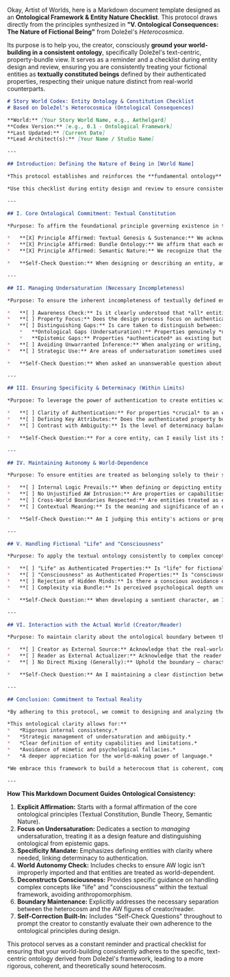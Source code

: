 Okay, Artist of Worlds, here is a Markdown document template designed as an **Ontological Framework & Entity Nature Checklist**. This protocol draws directly from the principles synthesized in **"V. Ontological Consequences: The Nature of Fictional Being"** from Doležel's *Heterocosmica*.

Its purpose is to help you, the creator, consciously **ground your world-building in a consistent ontology**, specifically Doležel's text-centric, property-bundle view. It serves as a reminder and a checklist during entity design and review, ensuring you are consistently treating your fictional entities as **textually constituted beings** defined by their authenticated properties, respecting their unique nature distinct from real-world counterparts.

```markdown
# Story World Codex: Entity Ontology & Constitution Checklist
# Based on Doležel's Heterocosmica (Ontological Consequences)

**World:** [Your Story World Name, e.g., Aethelgard]
**Codex Version:** [e.g., 0.1 - Ontological Framework]
**Last Updated:** [Current Date]
**Lead Architect(s):** [Your Name / Studio Name]

---

## Introduction: Defining the Nature of Being in [World Name]

*This protocol establishes and reinforces the **fundamental ontology** governing entities within the [Your Story World Name] heterocosm, based on the principles derived from Doležel's framework. It affirms that entities herein exist **solely as constructs of the authoritative narrative discourse (codified in the Master Codex and primary texts)**, constituted entirely by their **authenticated bundles of properties and relations**.*

*Use this checklist during entity design and review to ensure consistency with this text-centric ontology, avoiding common pitfalls like assuming hidden substance, violating undersaturation principles, or blurring the lines between fictional and actual-world being.*

---

## I. Core Ontological Commitment: Textual Constitution

*Purpose: To affirm the foundational principle governing existence in this heterocosm.*

*   **[X] Principle Affirmed: Textual Genesis & Sustenance:** We acknowledge that all canonical entities in [World Name] are brought into being and defined exclusively through **authenticated predication** within the narrative discourse. They possess no reality prior to or independent of this textual constitution.
*   **[X] Principle Affirmed: Bundle Ontology:** We affirm that each entity **IS** identical to the **structured bundle of its authenticated properties and relations**. There is no underlying substance or essence beyond this textually defined collection.
*   **[X] Principle Affirmed: Semantic Nature:** We recognize that the "substance" of these entities is fundamentally **semantic meaning**, forged through language and validated by internal authentication.

*   **Self-Check Question:** When designing or describing an entity, am I thinking of it primarily in terms of its **authenticated attributes and connections**, or am I implicitly assuming a hidden depth or substance beyond the text?

---

## II. Managing Undersaturation (Necessary Incompleteness)

*Purpose: To ensure the inherent incompleteness of textually defined entities is respected and managed strategically.*

*   **[ ] Awareness Check:** Is it clearly understood that *all* entities in [World Name] are **necessarily undersaturated** due to the finite nature of textual authentication?
*   **[ ] Property Focus:** Does the design process focus on authenticating the **essential properties** needed for the entity's function and thematic role, rather than attempting (impossibly) to define every conceivable detail?
*   **[ ] Distinguishing Gaps:** Is care taken to distinguish between:
    *   **Ontological Gaps (Undersaturation):** Properties genuinely *undefined* for the entity (e.g., minor physical details, irrelevant history). These are accepted limits.
    *   **Epistemic Gaps:** Properties *authenticated* as existing but *unknown* to certain characters or the audience (e.g., a hidden motive, the contents of a sealed document). These drive mystery.
*   **[ ] Avoiding Unwarranted Inference:** When analyzing or writing, is care taken not to treat *inferred* or *reader-projected* details (used for gap-filling) as if they were **authenticated properties** of the entity itself?
*   **[ ] Strategic Use:** Are areas of undersaturation sometimes used **intentionally** to create mystery, allow flexibility, or guide audience focus? (Reference: Implication & Inference Protocol).

*   **Self-Check Question:** When asked an unanswerable question about an entity (e.g., "What did Kaelen eat for breakfast three Tuesdays ago?"), is my understanding that the question is ill-formed relative to the heterocosm because that property isn't in the authenticated bundle?

---

## III. Ensuring Specificity & Determinacy (Within Limits)

*Purpose: To leverage the power of authentication to create entities with clear, defined characteristics where needed.*

*   **[ ] Clarity of Authentication:** For properties *crucial* to an entity's function or the plot, are they authenticated **clearly and unambiguously** by an authoritative source?
*   **[ ] Defining Key Attributes:** Does the authenticated property bundle provide sufficient **specific detail** regarding the entity's core capabilities, limitations, motivations, and relationships to make its role and actions understandable within the world's logic?
*   **[ ] Contrast with Ambiguity:** Is the level of determinacy balanced with **intentional ambiguity** where appropriate (as noted in Undersaturation/Implication Protocols)? Not everything *needs* to be sharply defined, but *key functional elements* often do.

*   **Self-Check Question:** For a core entity, can I easily list its 5-10 most defining *authenticated* properties that dictate its primary function and limitations? Are these properties precise?

---

## IV. Maintaining Autonomy & World-Dependence

*Purpose: To ensure entities are treated as belonging solely to their specific heterocosm, deriving meaning from its internal context.*

*   **[ ] Internal Logic Prevails:** When defining or depicting entity behavior, is consistency maintained primarily with the **internal rules (modalities) and history of [World Name]**, rather than defaulting to AW logic or physics (unless AW logic *is* authenticated as the baseline)?
*   **[ ] No Unjustified AW Intrusion:** Are properties or capabilities derived solely from AW knowledge (e.g., assuming standard Earth biology applies perfectly to an alien creature without authentication) avoided?
*   **[ ] Cross-World Boundaries Respected:** Are entities treated as existing only within the [World Name] heterocosm? Are appearances in adaptations understood as creating *new*, related entities in *different* heterocosms (requiring their own analysis), rather than the *same* entity existing across media ontologically? (Relevant for transmedia planning).
*   **[ ] Contextual Meaning:** Is the meaning and significance of an entity's properties understood primarily through their function *within the specific semantic network and value system* of [World Name]?

*   **Self-Check Question:** Am I judging this entity's actions or properties based on Aethelgard's authenticated rules, or am I imposing external expectations from the real world or other fictional universes?

---

## V. Handling Fictional "Life" and "Consciousness"

*Purpose: To apply the textual ontology consistently to complex concepts like sentience, avoiding anthropomorphic projection.*

*   **[ ] "Life" as Authenticated Properties:** Is "life" for fictional entities understood as the presence of an authenticated bundle of properties associated with living beings *within this world* (e.g., specific biological functions, agency, responsiveness), rather than assuming AW biological criteria apply?
*   **[ ] "Consciousness" as Authenticated Properties:** Is "consciousness" or "sentience" for characters/AI/creatures defined *strictly* by the **authenticated psychological properties** (self-awareness predicates, complex thought processes, emotional states, subjective experience descriptions provided by authoritative narration)?
*   **[ ] Rejection of Hidden Minds:** Is there a conscious avoidance of assuming characters possess inaccessible subconscious drives, infinite mental depth, or phenomenal experiences *beyond* what the text authenticates?
*   **[ ] Complexity via Bundle:** Is perceived psychological depth understood as arising from the **richness, nuance, and internal consistency/tension** of the *authenticated* psychological property bundle, not from analogy to real minds?

*   **Self-Check Question:** When developing a sentient character, am I focusing on clearly authenticating the specific thoughts, feelings, and beliefs that define their inner world *textually*, or am I relying on the reader *assuming* a standard human-like consciousness exists behind the words?

---

## VI. Interaction with the Actual World (Creator/Reader)

*Purpose: To maintain clarity about the ontological boundary between the heterocosm and the Actual World.*

*   **[ ] Creator as External Source:** Acknowledge that the real-world creator(s) exist outside the heterocosm, providing the ultimate source of the authenticating discourse, but are not inhabitants *of* the world.
*   **[ ] Reader as External Actualizer:** Acknowledge that the reader accesses the world *through* the text and constructs a mental model, but does not ontologically *enter* the heterocosm.
*   **[ ] No Direct Mixing (Generally):** Uphold the boundary – characters typically cannot perceive or interact with the reader/creator, nor vice versa, unless metafiction is an explicitly authenticated modal property of *this specific world*.

*   **Self-Check Question:** Am I maintaining a clear distinction between the world *as authenticated in the text* and my own external intentions or interpretations as the creator, or the potential subjective experiences of a reader?

---

## Conclusion: Commitment to Textual Reality

*By adhering to this protocol, we commit to designing and analyzing the entities of [Your Story World Name] based on the foundational principle of **textual constitution**. We recognize that fictional beings **ARE** their **authenticated bundles of properties and relations**, existing solely within the semantic architecture forged by the narrative discourse.*

*This ontological clarity allows for:**
*   *Rigorous internal consistency.*
*   *Strategic management of undersaturation and ambiguity.*
*   *Clear definition of entity capabilities and limitations.*
*   *Avoidance of mimetic and psychological fallacies.*
*   *A deeper appreciation for the world-making power of language.*

*We embrace this framework to build a heterocosm that is coherent, complex, and compelling *on its own textually defined terms*.*

---
```

**How This Markdown Document Guides Ontological Consistency:**

1.  **Explicit Affirmation:** Starts with a formal affirmation of the core ontological principles (Textual Constitution, Bundle Theory, Semantic Nature).
2.  **Focus on Undersaturation:** Dedicates a section to *managing* undersaturation, treating it as a design feature and distinguishing ontological from epistemic gaps.
3.  **Specificity Mandate:** Emphasizes defining entities with clarity where needed, linking determinacy to authentication.
4.  **World Autonomy Check:** Includes checks to ensure AW logic isn't improperly imported and that entities are treated as world-dependent.
5.  **Deconstructs Consciousness:** Provides specific guidance on handling complex concepts like "life" and "consciousness" within the textual framework, avoiding anthropomorphism.
6.  **Boundary Maintenance:** Explicitly addresses the necessary separation between the heterocosm and the AW figures of creator/reader.
7.  **Self-Correction Built-In:** Includes "Self-Check Questions" throughout to prompt the creator to constantly evaluate their own adherence to the ontological principles during design.

This protocol serves as a constant reminder and practical checklist for ensuring that your world-building consistently adheres to the specific, text-centric ontology derived from Doležel's framework, leading to a more rigorous, coherent, and theoretically sound heterocosm.

